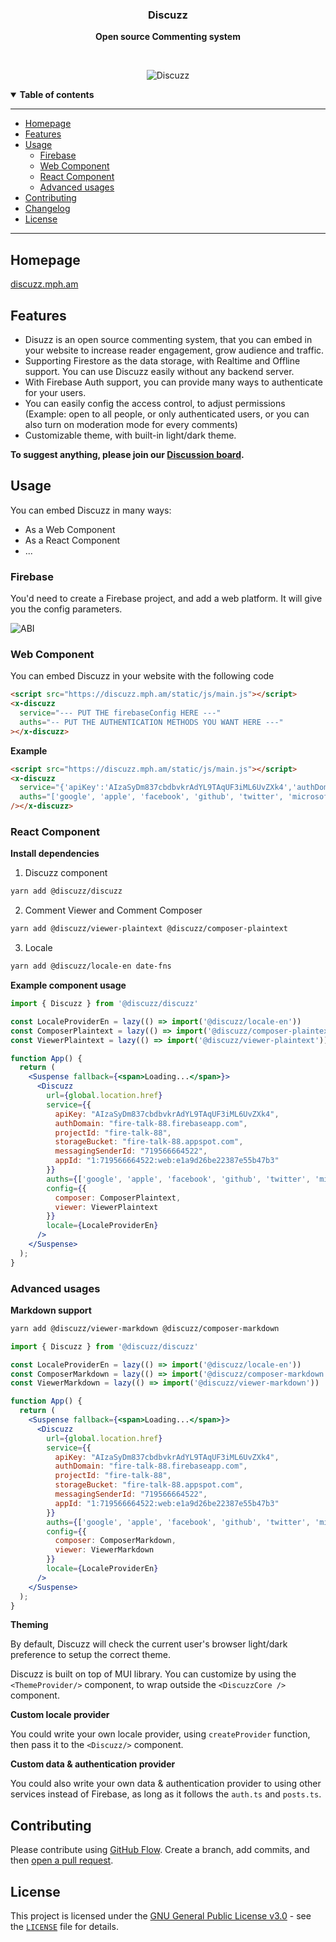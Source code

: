 <div align="center">
  <p>
    <h3>
      <b>
        Discuzz
      </b>
    </h3>
  </p>
  <p>
    <b>
      Open source Commenting system
    </b>
  </p>
  <p>

  </p>
  <br />
  <p>

![Discuzz](./docs/img.jpg)

  </p>
</div>

<details open>
  <summary><b>Table of contents</b></summary>

---

- [Homepage](#homepage)
- [Features](#features)
- [Usage](#usage)
	- [Firebase](#firebase)
	- [Web Component](#web-component)
	- [React Component](#react-component)
	- [Advanced usages](#advanced-usages)
- [Contributing](#contributing)
- [Changelog](#changelog)
- [License](#license)

---

</details>

## **Homepage**

[discuzz.mph.am](https://discuzz.mph.am/)

## **Features**

- Disuzz is an open source commenting system, that you can embed in your website to increase reader engagement, grow audience and traffic. 
- Supporting Firestore as the data storage, with Realtime and Offline support. You can use Discuzz easily without any backend server.
- With Firebase Auth support, you can provide many ways to authenticate for your users.
- You can easily config the access control, to adjust permissions (Example: open to all people, or only authenticated users, or you can also turn on moderation mode for every comments) 
- Customizable theme, with built-in light/dark theme.

**To suggest anything, please join our [Discussion board](https://github.com/discuzz-app/discuzz/discussions).**


## **Usage**

You can embed Discuzz in many ways:
- As a Web Component
- As a React Component
- ...

### **Firebase**

You'd need to create a Firebase project, and add a web platform. It will give you the config parameters.

![ABI](./docs/firebase-web-code.png)

### **Web Component**
You can embed Discuzz in your website with the following code

```html
<script src="https://discuzz.mph.am/static/js/main.js"></script>
<x-discuzz 
  service="--- PUT THE firebaseConfig HERE ---" 
  auths="-- PUT THE AUTHENTICATION METHODS YOU WANT HERE ---"
></x-discuzz>
```

**Example**
```html
<script src="https://discuzz.mph.am/static/js/main.js"></script>
<x-discuzz 
  service="{'apiKey':'AIzaSyDm837cbdbvkrAdYL9TAqUF3iML6UvZXk4','authDomain':'fire-talk-88.firebaseapp.com','projectId':'fire-talk-88','storageBucket':'fire-talk-88.appspot.com','messagingSenderId':'719566664522','appId':'1:719566664522:web:e1a9d26be22387e55b47b3'}" 
  auths="['google', 'apple', 'facebook', 'github', 'twitter', 'microsoft', 'yahoo']"
/></x-discuzz>
```

### **React Component**

**Install dependencies**
1) Discuzz component
```bash
yarn add @discuzz/discuzz
```
2) Comment Viewer and Comment Composer
```bash
yarn add @discuzz/viewer-plaintext @discuzz/composer-plaintext
```
3) Locale
```bash
yarn add @discuzz/locale-en date-fns
```

**Example component usage**
```jsx
import { Discuzz } from '@discuzz/discuzz'

const LocaleProviderEn = lazy(() => import('@discuzz/locale-en'))
const ComposerPlaintext = lazy(() => import('@discuzz/composer-plaintext'))
const ViewerPlaintext = lazy(() => import('@discuzz/viewer-plaintext'))

function App() {
  return (
    <Suspense fallback={<span>Loading...</span>}>
      <Discuzz
        url={global.location.href}
        service={{
          apiKey: "AIzaSyDm837cbdbvkrAdYL9TAqUF3iML6UvZXk4",
          authDomain: "fire-talk-88.firebaseapp.com",
          projectId: "fire-talk-88",
          storageBucket: "fire-talk-88.appspot.com",
          messagingSenderId: "719566664522",
          appId: "1:719566664522:web:e1a9d26be22387e55b47b3"
        }}
        auths={['google', 'apple', 'facebook', 'github', 'twitter', 'microsoft', 'yahoo']}
        config={{
          composer: ComposerPlaintext,
          viewer: ViewerPlaintext
        }}
        locale={LocaleProviderEn}
      />
    </Suspense>
  );
}
```


### **Advanced usages**

**Markdown support**

```bash
yarn add @discuzz/viewer-markdown @discuzz/composer-markdown
```
```jsx
import { Discuzz } from '@discuzz/discuzz'

const LocaleProviderEn = lazy(() => import('@discuzz/locale-en'))
const ComposerMarkdown = lazy(() => import('@discuzz/composer-markdown'))
const ViewerMarkdown = lazy(() => import('@discuzz/viewer-markdown'))

function App() {
  return (
    <Suspense fallback={<span>Loading...</span>}>
      <Discuzz
        url={global.location.href}
        service={{
          apiKey: "AIzaSyDm837cbdbvkrAdYL9TAqUF3iML6UvZXk4",
          authDomain: "fire-talk-88.firebaseapp.com",
          projectId: "fire-talk-88",
          storageBucket: "fire-talk-88.appspot.com",
          messagingSenderId: "719566664522",
          appId: "1:719566664522:web:e1a9d26be22387e55b47b3"
        }}
        auths={['google', 'apple', 'facebook', 'github', 'twitter', 'microsoft', 'yahoo']}
        config={{
          composer: ComposerMarkdown,
          viewer: ViewerMarkdown
        }}
        locale={LocaleProviderEn}
      />
    </Suspense>
  );
}
```

**Theming**

By default, Discuzz will check the current user's browser light/dark preference to setup the correct theme.

Discuzz is built on top of MUI library. You can customize by using the `<ThemeProvider/>` component, to wrap outside the `<DiscuzzCore />` component.


**Custom locale provider**

You could write your own locale provider, using `createProvider` function, then pass it to the `<Discuzz/>` component.

**Custom data & authentication provider**

You could also write your own data & authentication provider to using other services instead of Firebase, as long as it follows the `auth.ts` and `posts.ts`.


## **Contributing**

Please contribute using [GitHub Flow](https://guides.github.com/introduction/flow). Create a branch, add commits, and then [open a pull request](https://github.com/@discuzz/discuzz/compare).

## **License**

This project is licensed under the [GNU General Public License v3.0](https://opensource.org/licenses/gpl-3.0.html) - see the [`LICENSE`](LICENSE) file for details.